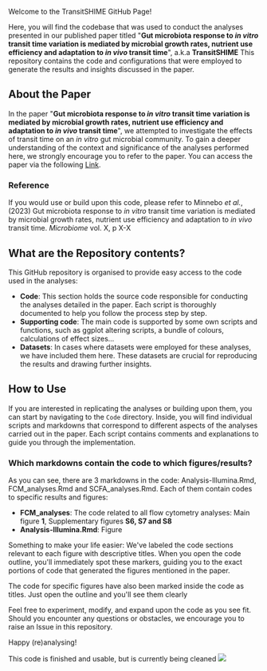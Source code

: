 Welcome to the TransitSHIME GitHub Page!

Here, you will find the codebase that was used to conduct the analyses presented in our published paper titled "<b>Gut microbiota response to <i>in vitro</i> transit time variation is mediated by microbial growth rates, nutrient use efficiency and adaptation to <i>in vivo</i> transit time</b>", a.k.a <b>TransitSHIME</b> This repository contains the code and configurations that were employed to generate the results and insights discussed in the paper.

## About the Paper

In the paper "<b>Gut microbiota response to <i>in vitro</i> transit time variation is mediated by microbial growth rates, nutrient use efficiency and adaptation to <i>in vivo</i> transit time</b>", we attempted to investigate the effects of transit time on an <i>in vitro</i> gut microbial community. To gain a deeper understanding of the context and significance of the analyses performed here, we strongly encourage you to refer to the paper. You can access the paper via the following [Link](URL).

### Reference

If you would use or build upon this code, please refer to Minnebo <i> et al.</i>, (2023) Gut microbiota response to <i>in vitro</i> transit time variation is mediated by microbial growth rates, nutrient use efficiency and adaptation to <i>in vivo</i> transit time</b>. <i>Microbiome</i> vol. X, p X-X

## What are the Repository contents?

This GitHub repository is organised to provide easy access to the code used in the analyses:

- **Code**: This section holds the source code responsible for conducting the analyses detailed in the paper. Each script is thoroughly documented to help you follow the process step by step.
- **Supporting code**: The main code is supported by some own scripts and functions, such as ggplot altering scripts, a bundle of colours, calculations of effect sizes...
- **Datasets**: In cases where datasets were employed for these analyses, we have included them here. These datasets are crucial for reproducing the results and drawing further insights.

## How to Use

If you are interested in replicating the analyses or building upon them, you can start by navigating to the `Code` directory. Inside, you will find individual scripts and markdowns that correspond to different aspects of the analyses carried out in the paper. Each script contains comments and explanations to guide you through the implementation.

### Which markdowns contain the code to which figures/results?

As you can see, there are 3 markdowns in the code: Analysis-Illumina.Rmd, FCM_analyses.Rmd and SCFA_analyses.Rmd. Each of them contain codes to specific results and figures:
* <b>FCM_analyses</b>: The code related to all flow cytometry analyses: Main figure <b>1</b>, Supplementary figures <b>S6, S7 and S8</b>
* <b>Analysis-Illumina.Rmd</b>: Figure



Something to make your life easier: We've labeled the code sections relevant to each figure with descriptive titles. When you open the code outline, you'll immediately spot these markers, guiding you to the exact portions of code that generated the figures mentioned in the paper.

The code for specific figures have also been marked inside the code as titles. Just open the outline and you'll see them clearly


Feel free to experiment, modify, and expand upon the code as you see fit. Should you encounter any questions or obstacles, we encourage you to raise an Issue in this repository. 



Happy (re)analysing!





This code is finished and usable, but is currently being cleaned
![](https://external-content.duckduckgo.com/iu/?u=http%3A%2F%2Fwww.mobygames.com%2Fimages%2Fshots%2Fl%2F292311-bob-the-builder-bob-builds-a-park-windows-screenshot-here.png&f=1&nofb=1&ipt=857c44ff17dcca40690a9a897199618bc68cdca395d59125c128114d2601ff05&ipo=images)
